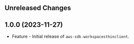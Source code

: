 Unreleased Changes
------------------

1.0.0 (2023-11-27)
------------------

* Feature - Initial release of `aws-sdk-workspacesthinclient`.

